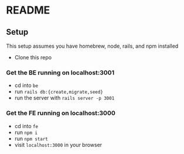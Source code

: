 # README

## Setup

This setup assumes you have homebrew, node, rails, and npm installed

* Clone this repo

### Get the BE running on localhost:3001

* cd into `be`
* run `rails db:{create,migrate,seed}`
* run the server with `rails server -p 3001`

### Get the FE running on localhost:3000

* cd into `fe`
* run `npm i`
* run `npm start`
* visit `localhost:3000` in your browser
